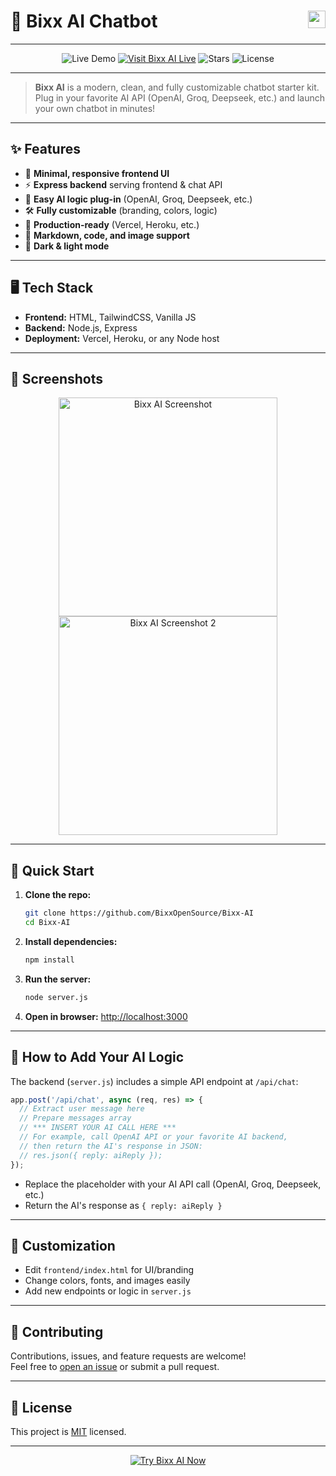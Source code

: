 # 🚀 Bixx AI Chatbot &nbsp; <img src="https://img.shields.io/badge/Built%20by-Omer%20AI-2563eb?style=flat-square" align="right" height="28"/>

---

<p align="center">
  <img src="https://img.shields.io/badge/Live%20Demo-Bixx%20AI-2563eb?style=for-the-badge&logo=vercel" alt="Live Demo"/>
  <a href="https://bixx.vercel.app/"><img src="https://img.shields.io/badge/Visit%20Bixx%20AI%20Live-blue?style=for-the-badge&logo=vercel" alt="Visit Bixx AI Live"></a>
  <img src="https://img.shields.io/github/stars/BixxOpenSource/Bixx-AI?style=for-the-badge" alt="Stars"/>
  <img src="https://img.shields.io/github/license/BixxOpenSource/Bixx-AI?style=for-the-badge" alt="License"/>
</p>

---

> **Bixx AI** is a modern, clean, and fully customizable chatbot starter kit. <br>Plug in your favorite AI API (OpenAI, Groq, Deepseek, etc.) and launch your own chatbot in minutes!

---

## ✨ Features

- 🎨 **Minimal, responsive frontend UI**
- ⚡ **Express backend** serving frontend & chat API
- 🧠 **Easy AI logic plug-in** (OpenAI, Groq, Deepseek, etc.)
- 🛠️ **Fully customizable** (branding, colors, logic)
- 🚀 **Production-ready** (Vercel, Heroku, etc.)
- 💬 **Markdown, code, and image support**
- 🌙 **Dark & light mode**

---

## 🖥️ Tech Stack

- **Frontend:** HTML, TailwindCSS, Vanilla JS
- **Backend:** Node.js, Express
- **Deployment:** Vercel, Heroku, or any Node host

---

## 📸 Screenshots

<p align="center">
  <img src="https://iili.io/FV87mZJ.jpg" alt="Bixx AI Screenshot" width="350"/>
  <img src="https://iili.io/FV805UQ.jpg" alt="Bixx AI Screenshot 2" width="350"/>
</p>

---

## 🚀 Quick Start

1. **Clone the repo:**
    ```bash
    git clone https://github.com/BixxOpenSource/Bixx-AI
    cd Bixx-AI
    ```
2. **Install dependencies:**
    ```bash
    npm install
    ```
3. **Run the server:**
    ```bash
    node server.js
    ```
4. **Open in browser:**
    [http://localhost:3000](http://localhost:3000)

---

## 🧩 How to Add Your AI Logic

The backend (`server.js`) includes a simple API endpoint at `/api/chat`:

```js
app.post('/api/chat', async (req, res) => {
  // Extract user message here
  // Prepare messages array
  // *** INSERT YOUR AI CALL HERE ***
  // For example, call OpenAI API or your favorite AI backend,
  // then return the AI's response in JSON:
  // res.json({ reply: aiReply });
});
```

- Replace the placeholder with your AI API call (OpenAI, Groq, Deepseek, etc.)
- Return the AI's response as `{ reply: aiReply }`

---

## 🎨 Customization

- Edit `frontend/index.html` for UI/branding
- Change colors, fonts, and images easily
- Add new endpoints or logic in `server.js`

---

## 🤝 Contributing

Contributions, issues, and feature requests are welcome!<br>
Feel free to [open an issue](https://github.com/YOUR_USERNAME/Bixx-AI-Chatbot/issues) or submit a pull request.

---

## 📄 License

This project is [MIT](LICENSE) licensed.

---

<p align="center">
  <a href="https://bixx.vercel.app/" target="_blank"><img src="https://img.shields.io/badge/Try%20Bixx%20AI%20Now-2563eb?style=for-the-badge&logo=vercel" alt="Try Bixx AI Now"></a>
</p>
